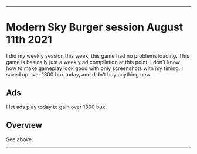 
***

# Modern Sky Burger session August 11th 2021

I did my weekly session this week, this game had no problems loading. This game is basically just a weekly ad compilation at this point, I don't know how to make gameplay look good with only screenshots with my timing. I saved up over 1300 bux today, and didn't buy anything new.

## Ads

I let ads play today to gain over 1300 bux. <!-- I prepared my laptop, went outside, and did some basic chores as I waited through the first of the crappy ads, but then focused on documenting the ads, as there were some ridiculous ones today. !-->

<!-- This was mainly just ads today, I stopped early on, as it wasn't worth my time (I mostly wrote notes on my laptop during this time) I stopped at a palindrome of 27272 (minus the 80 cents) !-->

## Overview

See above.

***


